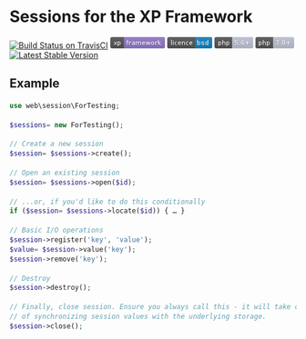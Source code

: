Sessions for the XP Framework
========================================================================

[![Build Status on TravisCI](https://secure.travis-ci.org/xp-forge/sessions.png)](http://travis-ci.org/xp-forge/sessions)
[![XP Framework Module](https://raw.githubusercontent.com/xp-framework/web/master/static/xp-framework-badge.png)](https://github.com/xp-framework/core)
[![BSD Licence](https://raw.githubusercontent.com/xp-framework/web/master/static/licence-bsd.png)](https://github.com/xp-framework/core/blob/master/LICENCE.md)
[![Required PHP 5.6+](https://raw.githubusercontent.com/xp-framework/web/master/static/php-5_6plus.png)](http://php.net/)
[![Supports PHP 7.0+](https://raw.githubusercontent.com/xp-framework/web/master/static/php-7_0plus.png)](http://php.net/)
[![Latest Stable Version](https://poser.pugx.org/xp-forge/sessions/version.png)](https://packagist.org/packages/xp-forge/sessions)

Example
-------

```php
use web\session\ForTesting;

$sessions= new ForTesting();

// Create a new session
$session= $sessions->create();

// Open an existing session
$session= $sessions->open($id);

// ...or, if you'd like to do this conditionally
if ($session= $sessions->locate($id)) { … }

// Basic I/O operations
$session->register('key', 'value');
$value= $session->value('key');
$session->remove('key');

// Destroy
$session->destroy();

// Finally, close session. Ensure you always call this - it will take care
// of synchronizing session values with the underlying storage.
$session->close();
```